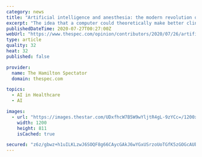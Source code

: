 ```yaml
---
category: news
title: "Artificial intelligence and anesthesia: the modern revolution or a dystopian future?"
excerpt: "The idea that a computer could theoretically make better clinical decisions that result in improved patient outcomes is scary. Yet, this should not"
publishedDateTime: 2020-07-27T00:27:00Z
webUrl: "https://www.thespec.com/opinion/contributors/2020/07/26/artificial-intelligence-and-anesthesia-the-modern-revolution-or-a-dystopian-future.html"
type: article
quality: 32
heat: 32
published: false

provider:
  name: The Hamilton Spectator
  domain: thespec.com

topics:
  - AI in Healthcare
  - AI

images:
  - url: "https://images.thestar.com/UDxfhcW7B5W9wYljtR4gL-9zYCc=/1200x811/smart/filters:cb(1595787013117)/https://www.thespec.com/content/dam/thespec/opinion/contributors/2020/07/26/artificial-intelligence-and-anesthesia-the-modern-revolution-or-a-dystopian-future/anesthesiologists.jpg"
    width: 1200
    height: 811
    isCached: true

secured: "z6z/gbwz+h1uILKLzwJ6SOQF8g66CAycGAkJ6wYGxUSrzoUoTGfK5zGOGcAUbFRbeXv3dQOUaWvsohZUaF3ppcZAn4DNSf7vIVLNn5nxXPqNexJZTeVUrVPJy5mPkRg+IeY2kYxudgBaOVpXkgtl/1MolpuFc2rn78kgcfi5BbIfkLsXp8xsebAFVdqNzNWIUid7Z1DecIF1a4aAcTXcO4StD2DriP8MpLdtBAB3K0Y2ZUHmhfRRdqbrAXvMFxtCNq8O+r41AVq5YYSSKwXcfnFj1OokYySDTfSmDLAkh+MV0XA6UwGbnzMW6TTKahxsY7NbuqBSSfHzjITiEa9R9A==;CShDCGmFCRrxz0nL2wZDxw=="
---
```


